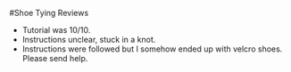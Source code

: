 #Shoe Tying Reviews
- Tutorial was 10/10.
- Instructions unclear, stuck in a knot.
- Instructions were followed but I somehow ended up with velcro shoes. Please send help. 
